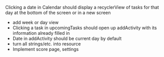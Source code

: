 Clicking a date in Calendar should display a recyclerView of tasks for that day at the bottom of the screen or in a new screen
- add week or day view
- Clicking a task in upcomingTasks should open up addActivity with its information already filled in
- Date in addActivity should be current day by default
- turn all strings/etc. into resource
- Implement score page, settings
